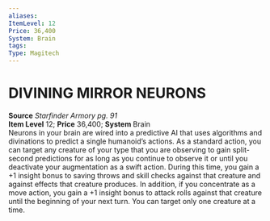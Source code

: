 ```yaml
---
aliases: 
ItemLevel: 12
Price: 36,400
System: Brain
tags: 
Type: Magitech
---
```

# DIVINING MIRROR NEURONS
**Source** _Starfinder Armory pg. 91_  
**Item Level** 12; **Price** 36,400; **System** Brain  
Neurons in your brain are wired into a predictive AI that uses algorithms and divinations to predict a single humanoid’s actions. As a standard action, you can target any creature of your type that you are observing to gain split-second predictions for as long as you continue to observe it or until you deactivate your augmentation as a swift action. During this time, you gain a +1 insight bonus to saving throws and skill checks against that creature and against effects that creature produces. In addition, if you concentrate as a move action, you gain a +1 insight bonus to attack rolls against that creature until the beginning of your next turn. You can target only one creature at a time.